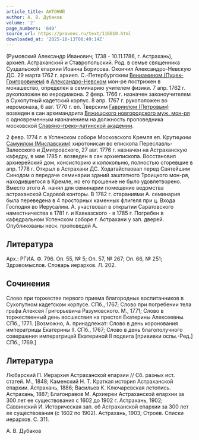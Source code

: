 ```yaml
---
article_title: АНТОНИЙ
author: А. В. Дубаков
volume: '2'
page_numbers: '640'
source_url: https://pravenc.ru/text/116010.html
downloaded_at: '2025-10-13T08:49:14Z'
---
```


(Румовский Александр Иванович; 1738 - 10.11.1786, г. Астрахань), архиеп. Астраханский и Ставропольский. Род. в семье священника Суздальской епархии Иоанна Борисова. Окончил Александро-Невскую ДС. 29 марта 1762 г. архиеп. С.-Петербургским [Вениамином (Пуцек-Григоровичем)](<https://pravenc.ru/text/Вениамином (Пуцек-Григоровичем).html>) в [Александро-Невском](https://pravenc.ru/text/Александро-Невском.html) мон-ре пострижен в монашество, определен в семинарию учителем физики. 7 апр. 1762 г. рукоположен во иеродиакона. 2 февр. 1766 г. назначен законоучителем в Сухопутный кадетский корпус. 8 апр. 1767 г. рукоположен во иеромонаха, 6 авг. 1770 г. еп. Тверским [Гавриилом (Петровым)](https://pravenc.ru/text/ГАВРИИЛ.html) возведен в сан архимандрита [Вяжищского новгородского муж. мон-ря](<https://pravenc.ru/text/ВЯЖИЩСКИЙ ВО ИМЯ СВЯТИТЕЛЯ НИКОЛАЯ ЧУДОТВОРЦА ЖЕНСКИЙ СТАВРОПИГИАЛЬНЫЙ МОНАСТЫРЬ.html>) с одновременным назначением на должность проповедника московской [Славяно-греко-латинской академии](<https://pravenc.ru/text/Славяно-греко-латинской академии.html>).

2 февр. 1774 г. в Успенском соборе Московского Кремля еп. Крутицким [Самуилом (Миславским)](<https://pravenc.ru/text/Самуилом (Миславским).html>) хиротонисан во епископа Переславль-Залесского и Дмитровского, 27 авг. 1776 г. назначен на Астраханскую кафедру, в мае 1785 г. возведен в сан архиепископа. Восстановил архиерейский дом, консисторию и колокольню, полностью сгоревшие в апр. 1778 г. Открыл в Астрахани ДС. Ходатайствовал перед Святейшим Синодом о передаче семинарии зданий заштатного Троицкого мон-ря, находившегося в Кремле, но его прошение не было удовлетворено. Вместо этого А. нанял для семинарии помещение ведомства астраханской Садовой конторы. В 1782 г. стараниями А. семинария была переведена в 4 просторных каменных флигеля при ц. Входа Господня во Иерусалим. А. участвовал в открытии Саратовского наместничества в 1781 г. и Кавказского - в 1785 г. Погребен в кафедральном Успенском соборе г. Астрахани у зап. дверей. Опубликованы неск. проповедей А.

## Литература

Арх.: РГИА. Ф. 796. Оп. 55, № 5; Оп. 57, № 267; Оп. 66, № 251; Здравомыслов. Словарь иерархов. Л. 202.

## Сочинения

Слово при торжестве первого приема благородных воспитанников в Сухопутном кадетском корпусе. СПб., 1767; Слово при погребении тела графа Алексея Григорьевича Разумовского. М., 1771; Слово в торжественный день восшествия на престол Екатерины Алексеевны. СПб., 1771. [Возможно, А. принадлежат: Слово в день коронования императрицы Екатерины II. СПб., 1767; Слово в день благополучного совершения императрицей Екатериной II подвига [прививки оспы.-Ред.] СПб., 1769.]

## Литература

Любарский П. Иерархия Астраханской епархии // Сб. разных ист. статей. М., 1848; Каменский Н. Т. Краткая история Астраханской епархии. Астрахань, 1886; Васильев К. Ключаревская летопись. Астрахань, 1887; Благонравов М. Архиереи Астраханской епархии за 300 лет ее существования с 1602 до 1902 г. Астрахань, 1902; Саввинский И. Историческая зап. об Астраханской епархии за 300 лет ее существования (с 1602 по 1902). Астрахань, 1903; Строев. Списки иерархов. С. 311.

А. В. Дубаков
